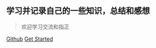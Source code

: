## 学习并记录自己的一些知识，总结和感想

> 欢迎学习交流和指正

[Github](https://github.com/aidaole)
[Get Started](/android/aimusic.md)
